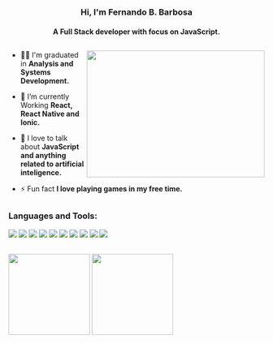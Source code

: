 <h3 align="center">Hi, I'm Fernando B. Barbosa</h3>

<h4 align="center">A Full Stack developer with focus on JavaScript.</h4>

##

<img align="right" src="https://i.pinimg.com/originals/96/25/1e/96251e36ce717d55f4c61a081ab9180a.gif" width="350" height="250" />

- 👨‍🎓 I'm graduated in **Analysis and Systems Development.**

- 🌱 I’m currently Working **React, React Native and Ionic.**

- 💬 I love to talk about **JavaScript and anything related to artificial inteligence.**

- ⚡ Fun fact **I love playing games in my free time.**

##

<h3 align="left">Languages and Tools:</h3>

<div>
  <img src="https://img.shields.io/badge/Node.js-43853D?style=for-the-badge&logo=node.js&logoColor=white" />
  <img src="https://img.shields.io/badge/Python-3776AB?style=for-the-badge&logo=python&logoColor=white" />
  <img src="https://img.shields.io/badge/JavaScript-323330?style=for-the-badge&logo=javascript&logoColor=F7DF1E" />
  <img src="https://img.shields.io/badge/TypeScript-007ACC?style=for-the-badge&logo=typescript&logoColor=white" />
  <img src="https://img.shields.io/badge/React-20232A?style=for-the-badge&logo=react&logoColor=61DAFB" />
  <img src="https://img.shields.io/badge/React_Native-20232A?style=for-the-badge&logo=react&logoColor=61DAFB" />
  <img src="https://img.shields.io/badge/MySQL-00000F?style=for-the-badge&logo=mysql&logoColor=white" />
  <img src="https://img.shields.io/badge/MongoDB-4EA94B?style=for-the-badge&logo=mongodb&logoColor=white" />
  <img src="https://img.shields.io/badge/CSS3-1572B6?style=for-the-badge&logo=css3&logoColor=white" />
  <img src="https://img.shields.io/badge/HTML5-E34F26?style=for-the-badge&logo=html5&logoColor=white" />
</div>

##

<div>
  <img height="160" src="https://github-readme-stats.vercel.app/api?username=ferbarbosa&show_icons=true&theme=tokyonight&hide_border=true&border_radius=10"/>
  <img  height="160" src="https://github-readme-stats.vercel.app/api/top-langs/?username=ferbarbosa&show_icons=true&card_width=350&layout=compact&theme=tokyonight&hide_border=true"/>
</div>

